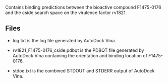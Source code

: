 Contains binding predictions between the bioactive compound F1475-0176 and the cside search space on the virulence factor rv1821.

## Files

- log.txt is the log file generated by AutoDock Vina.

- rv1821_F1475-0176_cside.pdbqt is the PDBQT file generated by AutoDock Vina containing the orientation and binding location of F1475-0176.

- stdoe.txt is the combined STDOUT and STDERR output of AutoDock Vina.


